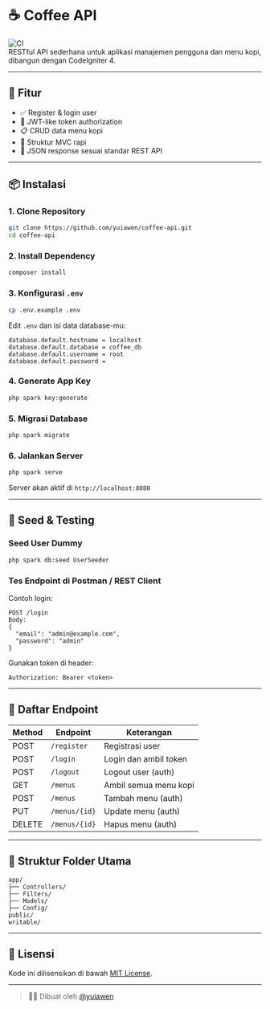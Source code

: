# ☕ Coffee API

![CI](https://img.shields.io/badge/build-passing-brightgreen)  
RESTful API sederhana untuk aplikasi manajemen pengguna dan menu kopi, dibangun dengan CodeIgniter 4.

---

## 🚀 Fitur

- ✅ Register & login user
- 🔐 JWT-like token authorization
- 📋 CRUD data menu kopi
- 🧩 Struktur MVC rapi
- 📡 JSON response sesuai standar REST API

---

## 📦 Instalasi

### 1. Clone Repository
```bash
git clone https://github.com/yuiawen/coffee-api.git
cd coffee-api
```

### 2. Install Dependency
```bash
composer install
```

### 3. Konfigurasi `.env`
```bash
cp .env.example .env
```

Edit `.env` dan isi data database-mu:
```
database.default.hostname = localhost
database.default.database = coffee_db
database.default.username = root
database.default.password = 
```

### 4. Generate App Key
```bash
php spark key:generate
```

### 5. Migrasi Database
```bash
php spark migrate
```

### 6. Jalankan Server
```bash
php spark serve
```

Server akan aktif di `http://localhost:8080`

---

## 🧪 Seed & Testing

### Seed User Dummy
```bash
php spark db:seed UserSeeder
```

### Tes Endpoint di Postman / REST Client

Contoh login:
```
POST /login
Body:
{
  "email": "admin@example.com",
  "password": "admin"
}
```

Gunakan token di header:
```
Authorization: Bearer <token>
```

---

## 🔀 Daftar Endpoint

| Method | Endpoint        | Keterangan              |
|--------|------------------|-------------------------|
| POST   | `/register`      | Registrasi user         |
| POST   | `/login`         | Login dan ambil token   |
| POST   | `/logout`        | Logout user (auth)      |
| GET    | `/menus`         | Ambil semua menu kopi   |
| POST   | `/menus`         | Tambah menu (auth)      |
| PUT    | `/menus/{id}`    | Update menu (auth)      |
| DELETE | `/menus/{id}`    | Hapus menu (auth)       |

---

## 📁 Struktur Folder Utama

```
app/
├── Controllers/
├── Filters/
├── Models/
├── Config/
public/
writable/
```

---

## 📄 Lisensi

Kode ini dilisensikan di bawah [MIT License](LICENSE).

---

> 🧑‍💻 Dibuat oleh [@yuiawen](https://github.com/yuiawen)
